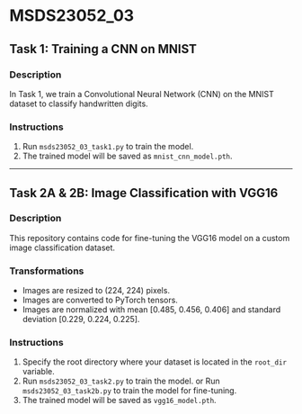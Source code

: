 # MSDS23052_03

## Task 1: Training a CNN on MNIST

### Description
In Task 1, we train a Convolutional Neural Network (CNN) on the MNIST dataset to classify handwritten digits.

### Instructions
1. Run `msds23052_03_task1.py` to train the model.
2. The trained model will be saved as `mnist_cnn_model.pth`.

---

## Task 2A & 2B: Image Classification with VGG16

### Description
This repository contains code for fine-tuning the VGG16 model on a custom image classification dataset.

### Transformations
- Images are resized to (224, 224) pixels.
- Images are converted to PyTorch tensors.
- Images are normalized with mean [0.485, 0.456, 0.406] and standard deviation [0.229, 0.224, 0.225].

### Instructions
1. Specify the root directory where your dataset is located in the `root_dir` variable.
2. Run `msds23052_03_task2.py` to train the model.
   or
   Run `msds23052_03_task2b.py` to train the model for fine-tuning.
3. The trained model will be saved as `vgg16_model.pth`.

